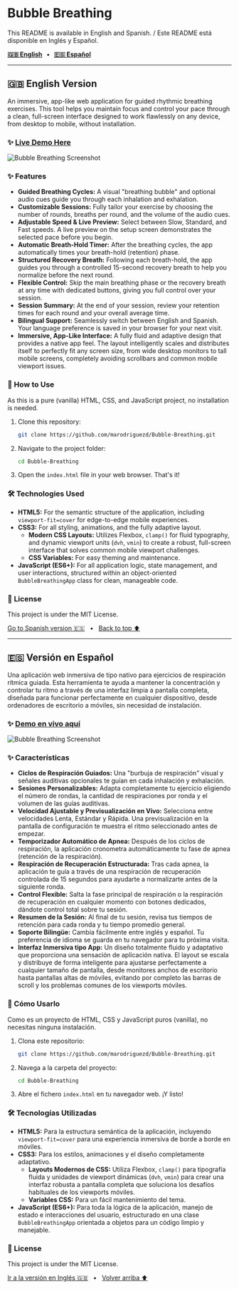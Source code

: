 # Bubble Breathing

This README is available in English and Spanish. / Este README está disponible en Inglés y Español.

**[🇬🇧 English](#english-version)   •   [🇪🇸 Español](#version-en-espanol)**

---

<a name="english-version"></a>
## 🇬🇧 English Version

An immersive, app-like web application for guided rhythmic breathing exercises. This tool helps you maintain focus and control your pace through a clean, full-screen interface designed to work flawlessly on any device, from desktop to mobile, without installation.

### ✨ [Live Demo Here](https://marodriguezd.github.io/Bubble-Breathing/)

![Bubble Breathing Screenshot](https://raw.githubusercontent.com/marodriguezd/Bubble-Breathing/main/demo-screenshot.png)

### ✨ Features

- **Guided Breathing Cycles:** A visual "breathing bubble" and optional audio cues guide you through each inhalation and exhalation.
- **Customizable Sessions:** Fully tailor your exercise by choosing the number of rounds, breaths per round, and the volume of the audio cues.
- **Adjustable Speed & Live Preview:** Select between Slow, Standard, and Fast speeds. A live preview on the setup screen demonstrates the selected pace before you begin.
- **Automatic Breath-Hold Timer:** After the breathing cycles, the app automatically times your breath-hold (retention) phase.
- **Structured Recovery Breath:** Following each breath-hold, the app guides you through a controlled 15-second recovery breath to help you normalize before the next round.
- **Flexible Control:** Skip the main breathing phase or the recovery breath at any time with dedicated buttons, giving you full control over your session.
- **Session Summary:** At the end of your session, review your retention times for each round and your overall average time.
- **Bilingual Support:** Seamlessly switch between English and Spanish. Your language preference is saved in your browser for your next visit.
- **Immersive, App-Like Interface:** A fully fluid and adaptive design that provides a native app feel. The layout intelligently scales and distributes itself to perfectly fit any screen size, from wide desktop monitors to tall mobile screens, completely avoiding scrollbars and common mobile viewport issues.

### 🚀 How to Use

As this is a pure (vanilla) HTML, CSS, and JavaScript project, no installation is needed.

1.  Clone this repository:
    ```bash
    git clone https://github.com/marodriguezd/Bubble-Breathing.git
    ```
2.  Navigate to the project folder:
    ```bash
    cd Bubble-Breathing
    ```
3.  Open the `index.html` file in your web browser. That's it!

### 🛠️ Technologies Used

- **HTML5:** For the semantic structure of the application, including `viewport-fit=cover` for edge-to-edge mobile experiences.
- **CSS3:** For all styling, animations, and the fully adaptive layout.
  - **Modern CSS Layouts:** Utilizes Flexbox, `clamp()` for fluid typography, and dynamic viewport units (`dvh`, `vmin`) to create a robust, full-screen interface that solves common mobile viewport challenges.
  - **CSS Variables:** For easy theming and maintenance.
- **JavaScript (ES6+):** For all application logic, state management, and user interactions, structured within an object-oriented `BubbleBreathingApp` class for clean, manageable code.

### 📄 License

This project is under the MIT License.

[Go to Spanish version 🇪🇸](#version-en-espanol)   •   [Back to top ⬆️](#bubble-breathing)

---

<a name="version-en-espanol"></a>
## 🇪🇸 Versión en Español

Una aplicación web inmersiva de tipo nativo para ejercicios de respiración rítmica guiada. Esta herramienta te ayuda a mantener la concentración y controlar tu ritmo a través de una interfaz limpia a pantalla completa, diseñada para funcionar perfectamente en cualquier dispositivo, desde ordenadores de escritorio a móviles, sin necesidad de instalación.

### ✨ [Demo en vivo aquí](https://marodriguezd.github.io/Bubble-Breathing/)

![Bubble Breathing Screenshot](https://raw.githubusercontent.com/marodriguezd/Bubble-Breathing/main/demo-screenshot_es.png)

### ✨ Características

- **Ciclos de Respiración Guiados:** Una "burbuja de respiración" visual y señales auditivas opcionales te guían en cada inhalación y exhalación.
- **Sesiones Personalizables:** Adapta completamente tu ejercicio eligiendo el número de rondas, la cantidad de respiraciones por ronda y el volumen de las guías auditivas.
- **Velocidad Ajustable y Previsualización en Vivo:** Selecciona entre velocidades Lenta, Estándar y Rápida. Una previsualización en la pantalla de configuración te muestra el ritmo seleccionado antes de empezar.
- **Temporizador Automático de Apnea:** Después de los ciclos de respiración, la aplicación cronometra automáticamente tu fase de apnea (retención de la respiración).
- **Respiración de Recuperación Estructurada:** Tras cada apnea, la aplicación te guía a través de una respiración de recuperación controlada de 15 segundos para ayudarte a normalizarte antes de la siguiente ronda.
- **Control Flexible:** Salta la fase principal de respiración o la respiración de recuperación en cualquier momento con botones dedicados, dándote control total sobre tu sesión.
- **Resumen de la Sesión:** Al final de tu sesión, revisa tus tiempos de retención para cada ronda y tu tiempo promedio general.
- **Soporte Bilingüe:** Cambia fácilmente entre inglés y español. Tu preferencia de idioma se guarda en tu navegador para tu próxima visita.
- **Interfaz Inmersiva tipo App:** Un diseño totalmente fluido y adaptativo que proporciona una sensación de aplicación nativa. El layout se escala y distribuye de forma inteligente para ajustarse perfectamente a cualquier tamaño de pantalla, desde monitores anchos de escritorio hasta pantallas altas de móviles, evitando por completo las barras de scroll y los problemas comunes de los viewports móviles.

### 🚀 Cómo Usarlo

Como es un proyecto de HTML, CSS y JavaScript puros (vanilla), no necesitas ninguna instalación.

1.  Clona este repositorio:
    ```bash
    git clone https://github.com/marodriguezd/Bubble-Breathing.git
    ```
2.  Navega a la carpeta del proyecto:
    ```bash
    cd Bubble-Breathing
    ```
3.  Abre el fichero `index.html` en tu navegador web. ¡Y listo!

### 🛠️ Tecnologías Utilizadas

- **HTML5:** Para la estructura semántica de la aplicación, incluyendo `viewport-fit=cover` para una experiencia inmersiva de borde a borde en móviles.
- **CSS3:** Para los estilos, animaciones y el diseño completamente adaptativo.
  - **Layouts Modernos de CSS:** Utiliza Flexbox, `clamp()` para tipografía fluida y unidades de viewport dinámicas (`dvh`, `vmin`) para crear una interfaz robusta a pantalla completa que soluciona los desafíos habituales de los viewports móviles.
  - **Variables CSS:** Para un fácil mantenimiento del tema.
- **JavaScript (ES6+):** Para toda la lógica de la aplicación, manejo de estado e interacciones del usuario, estructurado en una clase `BubbleBreathingApp` orientada a objetos para un código limpio y manejable.

### 📄 License

This project is under the MIT License.

[Ir a la versión en Inglés 🇬🇧](#english-version)   •   [Volver arriba ⬆️](#bubble-breathing)